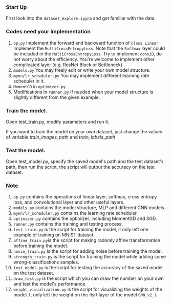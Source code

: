 ### Start Up

First look into the `dataset_explore.ipynb` and get familiar with the data.

### Codes need your implementation

1. `op.py` 
   Implement the forward and backward function of `class Linear`
   Implement the `MultiCrossEntropyLoss`. Note that the `Softmax` layer could be included in the `MultiCrossEntropyLoss`.
   Try to implement `conv2D`, do not worry about the efficiency.
   You're welcome to implement other complicated layer (e.g.  ResNet Block or Bottleneck)
2. `models.py` You may freely edit or write your own model structure.
3. `mynn/lr_scheduler.py` You may implement different learning rate scheduler in it.
4. `MomentGD` in `optimizer.py`
5. Modifications in `runner.py` if needed when your model structure is slightly different from the given example.


### Train the model.

Open test_train.py, modify parameters and run it.

If you want to train the model on your own dataset, just change the values of variable *train_images_path* and *train_labels_path*

### Test the model.

Open test_model.py, specify the saved model's path and the test dataset's path, then run the script, the script will output the accuracy on the test dataset.


### Note

1. `op.py` contains the operations of linear layer, softmax, cross entropy loss, and convolutional layer and other useful layers.
2. `models.py` contains the model structure, MLP and different CNN models.
3. `mynn/lr_scheduler.py` contains the learning rate scheduler.
4. `optimizer.py` contains the optimizer, including MomentGD and SGD.
5. `runner.py` contains the training and testing process.
6. `test_train.py` is the script for training the model, it only left one example of training on MNIST dataset.
7. `affine_train.py`is the script for making radomly affine transformation before training the model.
8. `nosie_train.py` is the script for adding noise before training the model.
9. `strength_train.py` is the script for training the model while adding some wrong-classifications samples.
10. `test_model.py` is the script for testing the accuracy of the saved model on the test dataset.
11. `draw_test.py` is the script which you can draw the number on your own and test the model's performance.
12. `weight_visualization.py` is the script for visualizing the weights of the model. It only left the weight on the fisrt layer of the model `CNN_v2_1`


